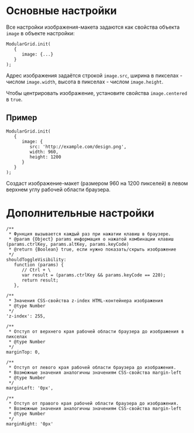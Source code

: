 # Основные настройки #
Все настройки изображения-макета задаются как свойства объекта `image` в объекте настройки:
```
ModularGrid.init(
   {
      image: {...}
   }
);
```

Адрес изображения задаётся строкой `image.src`, ширина в пикселах - числом `image.width`, высота в пикселах - числом `image.height`.

Чтобы центрировать изображение, установите свойства `image.centered` в `true`.

## Пример ##
```
ModularGrid.init(
   {
      image: {
         src: 'http://example.com/design.png',
         width: 960,
         height: 1200
      }
   }
);
```
Создаст изображение-макет (размером 960 на 1200 пикселей) в левом верхнем углу рабочей области браузера.

# Дополнительные настройки #
```
/**
 * Функция вызывается каждый раз при нажатии клавиш в браузере.
 * @param {Object} params информация о нажатой комбинации клавиш (params.ctrlKey, params.altKey, params.keyCode)
 * @return {Boolean} true, если нужно показать/скрыть изображение
 */
shouldToggleVisibility:
   function (params) {
      // Ctrl + \
      var result = (params.ctrlKey && params.keyCode == 220);
      return result;
   },

/**
 * Значения CSS-свойства z-index HTML-контейнера изображения
 * @type Number
 */
'z-index': 255,

/**
 * Отступ от верхнего края рабочей области браузера до изображения в пикселах
 * @type Number
 */
marginTop: 0,

/**
 * Отступ от левого края рабочей области браузера до изображения.
 * Возможные значения аналогичны значениям CSS-свойства margin-left
 * @type Number
 */
marginLeft: '0px',

/**
 * Отступ от правого края рабочей области браузера до изображения.
 * Возможные значения аналогичны значениям CSS-свойства margin-left
 * @type Number
 */
marginRight: '0px'
```